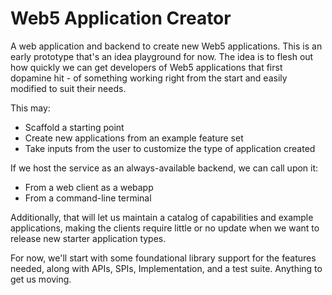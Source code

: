 # Web5 Application Creator

A web application and backend to create new Web5 applications. This is an early prototype that's an idea
playground for now. The idea is to flesh out how quickly we can get developers of Web5 applications that
first dopamine hit - of something working right from the start and easily modified to suit their needs.

This may:
* Scaffold a starting point 
* Create new applications from an example feature set
* Take inputs from the user to customize the type of application created

If we host the service as an always-available backend, we can call upon it:

* From a web client as a webapp
* From a command-line terminal

Additionally, that will let us maintain a catalog of capabilities and example applications, making 
the clients require little or no update when we want to release new starter application types.

For now, we'll start with some foundational library support for the features needed, along with APIs, SPIs, 
Implementation, and a test suite. Anything to get us moving.